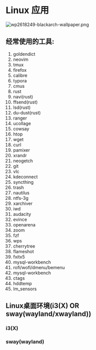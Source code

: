 # Linux 应用

![wp2618249-blackarch-wallpaper.png](https://cdn5.maocdn.cn/img/2021/06/15/wp2618249-blackarch-wallpaper.png)
## 经常使用的工具:
1. goldendict
2. neovim
3. tmux
4. firefox
5. calibre
6. typora
7. cmus
8. rust
9. navi(rust)
10. ffsend(rust)
11. lsd(rust)
11. du-dust(rust)
12. ranger
13. ucollage
14. cowsay
15. htop
16. wget
17. curl
18. pamixer
19. xrandr
20. neogetch
21. git
22. vlc
23. kdeconnect
24. syncthing
25. trash
26. nautilus
27. ntfs-3g
28. xarchiver
29. iwd
30. audacity
31. evince
32. openarena
33. zoom
33. fzf
33. wps
33. cherrytree
33. flameshot
33. fxitx5
33. mysql-workbench
33. rofi/wofi/dmenu/bemenu
33. mysql-workbench
33. ctags
33. hddtemp
34. lm_sensors

## Linux桌面环境(i3(X) OR sway(wayland/xwayland))
### i3(X)



### sway(wayland)

